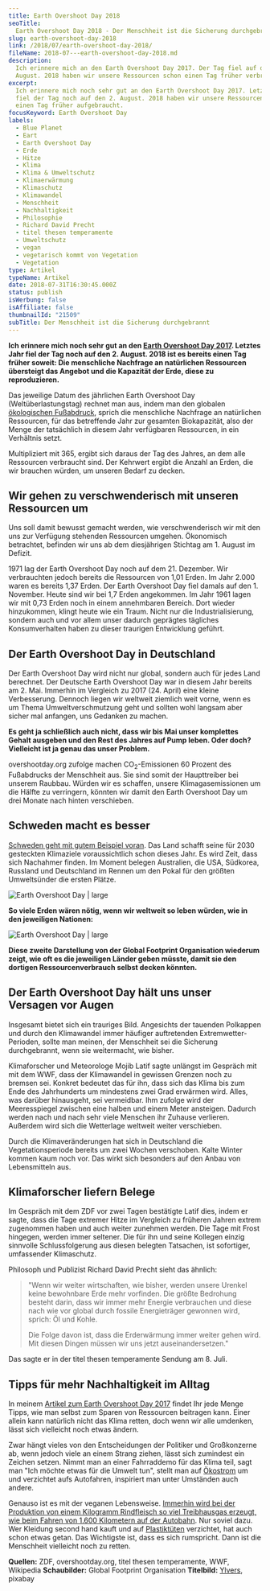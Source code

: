 ```yaml
---
title: Earth Overshoot Day 2018
seoTitle:
  Earth Overshoot Day 2018 - Der Menschheit ist die Sicherung durchgebrannt
slug: earth-overshoot-day-2018
link: /2018/07/earth-overshoot-day-2018/
fileName: 2018-07---earth-overshoot-day-2018.md
description:
  Ich erinnere mich an den Earth Overshoot Day 2017. Der Tag fiel auf den 2.
  August. 2018 haben wir unsere Ressourcen schon einen Tag früher verbraucht.
excerpt:
  Ich erinnere mich noch sehr gut an den Earth Overshoot Day 2017. Letztes Jahr
  fiel der Tag noch auf den 2. August. 2018 haben wir unsere Ressourcen bereits
  einen Tag früher aufgebraucht.
focusKeyword: Earth Overshoot Day
labels:
  - Blue Planet
  - Eart
  - Earth Overshoot Day
  - Erde
  - Hitze
  - Klima
  - Klima & Umweltschutz
  - Klimaerwärmung
  - Klimaschutz
  - Klimawandel
  - Menschheit
  - Nachhaltigkeit
  - Philosophie
  - Richard David Precht
  - titel thesen temperamente
  - Umweltschutz
  - vegan
  - vegetarisch kommt von Vegetation
  - Vegetation
type: Artikel
typeName: Artikel
date: 2018-07-31T16:30:45.000Z
status: publish
isWerbung: false
isAffiliate: false
thumbnailId: "21509"
subTitle: Der Menschheit ist die Sicherung durchgebrannt
---
```


<strong>Ich erinnere mich noch sehr gut an den
<a href="http://cardamonchai.com/2017/08/earth-overshoot-day-ein-tag-als-mahnmal/">Earth
Overshoot Day 2017</a>. Letztes Jahr fiel der Tag noch auf den 2. August. 2018
ist es bereits einen Tag früher soweit: Die menschliche Nachfrage an natürlichen
Ressourcen übersteigt das Angebot und die Kapazität der Erde, diese zu
reproduzieren.</strong>

Das jeweilige Datum des jährlichen Earth Overshoot Day (Weltüberlastungstag)
rechnet man aus, indem man den globalen
<a href="http://cardamonchai.com/2014/07/soja-klimaschutz-oekologischer-fussabdruck/">ökologischen
Fußabdruck</a>, sprich die menschliche Nachfrage an natürlichen Ressourcen, für
das betreffende Jahr zur gesamten Biokapazität, also der Menge der tatsächlich
in diesem Jahr verfügbaren Ressourcen, in ein Verhältnis setzt.

Multipliziert mit 365, ergibt sich daraus der Tag des Jahres, an dem alle
Ressourcen verbraucht sind. Der Kehrwert ergibt die Anzahl an Erden, die wir
brauchen würden, um unseren Bedarf zu decken.

## Wir gehen zu verschwenderisch mit unseren Ressourcen um

Uns soll damit bewusst gemacht werden, wie verschwenderisch wir mit den uns zur
Verfügung stehenden Ressourcen umgehen. Ökonomisch betrachtet, befinden wir uns
ab dem diesjährigen Stichtag am 1. August im Defizit.

1971 lag der Earth Overshoot Day noch auf dem 21. Dezember. Wir verbrauchten
jedoch bereits die Ressourcen von 1,01 Erden. Im Jahr 2.000 waren es bereits
1,37 Erden. Der Earth Overshoot Day fiel damals auf den 1. November. Heute sind
wir bei 1,7 Erden angekommen. Im Jahr 1961 lagen wir mit 0,73 Erden noch in
einem annehmbaren Bereich. Dort wieder hinzukommen, klingt heute wie ein Traum.
Nicht nur die Industrialisierung, sondern auch und vor allem unser dadurch
geprägtes tägliches Konsumverhalten haben zu dieser traurigen Entwicklung
geführt.

## Der Earth Overshoot Day in Deutschland

Der Earth Overshoot Day wird nicht nur global, sondern auch für jedes Land
berechnet. Der Deutsche Earth Overshoot Day war in diesem Jahr bereits am 2.
Mai. Immerhin im Vergleich zu 2017 (24. April) eine kleine Verbesserung. Dennoch
liegen wir weltweit ziemlich weit vorne, wenn es um Thema Umweltverschmutzung
geht und sollten wohl langsam aber sicher mal anfangen, uns Gedanken zu machen.

<strong>Es geht ja schließlich auch nicht, dass wir bis Mai unser komplettes
Gehalt ausgeben und den Rest des Jahres auf Pump leben. Oder doch? Vielleicht
ist ja genau das unser Problem.</strong>

overshootday.org zufolge machen CO<sub>2</sub>-Emissionen 60 Prozent des
Fußabdrucks der Menschheit aus. Sie sind somit der Haupttreiber bei unserem
Raubbau. Würden wir es schaffen, unsere Klimagasemissionen um die Hälfte zu
verringern, könnten wir damit den Earth Overshoot Day um drei Monate nach hinten
verschieben.

## Schweden macht es besser

<a href="http://cardamonchai.com/2018/07/schweden-klimaziele/">Schweden geht mit
gutem Beispiel voran</a>. Das Land schafft seine für 2030 gesteckten Klimaziele
voraussichtlich schon dieses Jahr. Es wird Zeit, dass sich Nachahmer finden. Im
Moment belegen Australien, die USA, Südkorea, Russland und Deutschland im Rennen
um den Pokal für den größten Umweltsünder die ersten Plätze.

![Earth Overshoot Day | large](http://cardamonchai.com/wp-content/uploads/2018/07/Schaubild1-520x722.jpg)

<strong>So viele Erden wären nötig, wenn wir weltweit so leben würden, wie in
den jeweiligen Nationen:</strong>

![Earth Overshoot Day | large](http://cardamonchai.com/wp-content/uploads/2018/07/schaubild2-520x590.jpg)

<strong>Diese zweite Darstellung von der Global Footprint Organisation wiederum
zeigt, wie oft es die jeweiligen Länder geben müsste, damit sie den dortigen
Ressourcenverbrauch selbst decken könnten.</strong>

## Der Earth Overshoot Day hält uns unser Versagen vor Augen

Insgesamt bietet sich ein trauriges Bild. Angesichts der tauenden Polkappen und
durch den Klimawandel immer häufiger auftretenden Extremwetter-Perioden, sollte
man meinen, der Menschheit sei die Sicherung durchgebrannt, wenn sie
weitermacht, wie bisher.

Klimaforscher und Meteorologe Mojib Latif sagte unlängst im Gespräch mit mit dem
WWF, dass der Klimawandel in gewissen Grenzen noch zu bremsen sei. Konkret
bedeutet das für ihn, dass sich das Klima bis zum Ende des Jahrhunderts um
mindestens zwei Grad erwärmen wird. Alles, was darüber hinausgeht, sei
vermeidbar. Ihm zufolge wird der Meeresspiegel zwischen eine halben und einem
Meter ansteigen. Dadurch werden nach und nach sehr viele Menschen ihr Zuhause
verlieren. Außerdem wird sich die Wetterlage weltweit weiter verschieben.

Durch die Klimaveränderungen hat sich in Deutschland die Vegetationsperiode
bereits um zwei Wochen verschoben. Kalte Winter kommen kaum noch vor. Das wirkt
sich besonders auf den Anbau von Lebensmitteln aus.

## Klimaforscher liefern Belege

Im Gespräch mit dem ZDF vor zwei Tagen bestätigte Latif dies, indem er sagte,
dass die Tage extremer Hitze im Vergleich zu früheren Jahren extrem zugenommen
haben und auch weiter zunehmen werden. Die Tage mit Frost hingegen, werden immer
seltener. Die für ihn und seine Kollegen einzig sinnvolle Schlussfolgerung aus
diesen belegten Tatsachen, ist sofortiger, umfassender Klimaschutz.

Philosoph und Publizist Richard David Precht sieht das ähnlich:

<blockquote>"Wenn wir weiter wirtschaften, wie bisher, werden unsere Urenkel keine bewohnbare Erde mehr vorfinden. Die größte Bedrohung besteht darin, dass wir immer mehr Energie verbrauchen und diese nach wie vor global durch fossile Energieträger gewonnen wird, sprich: Öl und Kohle.

Die Folge davon ist, dass die Erderwärmung immer weiter gehen wird. Mit diesen
Dingen müssen wir uns jetzt auseinandersetzen."</blockquote>

Das sagte er in der titel thesen temperamente Sendung am 8. Juli.

## Tipps für mehr Nachhaltigkeit im Alltag

In meinem
<a href="http://cardamonchai.com/2017/08/earth-overshoot-day-ein-tag-als-mahnmal/">Artikel
zum Earth Overshoot Day 2017</a> findet Ihr jede Menge Tipps, wie man selbst zum
Sparen von Ressourcen beitragen kann. Einer allein kann natürlich nicht das
Klima retten, doch wenn wir alle umdenken, lässt sich vielleicht noch etwas
ändern.

Zwar hängt vieles von den Entscheidungen der Politiker und Großkonzerne ab, wenn
jedoch viele an einem Strang ziehen, lässt sich zumindest ein Zeichen setzen.
Nimmt man an einer Fahrraddemo für das Klima teil, sagt man "Ich möchte etwas
für die Umwelt tun", stellt man auf
<a href="http://cardamonchai.com/2011/04/stromanbieter-wechseln/">Ökostrom</a>
um und verzichtet aufs Autofahren, inspiriert man unter Umständen auch andere.

Genauso ist es mit der veganen Lebensweise.
<a href="http://cardamonchai.com/2018/02/wie-vegan-ist-moeglich/">Immerhin wird
bei der Produktion von einem Kilogramm Rindfleisch so viel Treibhausgas erzeugt,
wie beim Fahren von 1.600 Kilometern auf der Autobahn</a>. Nur soviel dazu. Wer
Kleidung second hand kauft und auf
<a href="http://cardamonchai.com/2017/08/kenia-sagt-plastiktueten-nein-danke/">Plastiktüten</a>
verzichtet, hat auch schon etwas getan. Das Wichtigste ist, dass es sich
rumspricht. Dann ist die Menschheit vielleicht noch zu retten.

<strong>Quellen:</strong> ZDF, overshootday.org, titel thesen temperamente, WWF,
Wikipedia <strong>Schaubilder:</strong> Global Footprint Organisation
<strong>Titelbild:</strong>
<a href="https://pixabay.com/de/users/Ylvers-337353/" target="_blank" rel="noopener">Ylvers</a>,
pixabay
